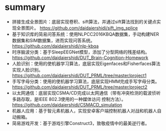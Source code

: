 # summary
- 拼接生成全景图片：底层实现卷积、sift算法，并通过sift算法找到的关键点实现全景图片。 https://github.com/daidaiershidi/sift_img_splice
- 基于知识库的简易问答系统：使用NLPCC2016KBQA数据集，手动构建NER数据集和SIM数据集，进而实现问答系统。 https://github.com/daidaiershidi/nlp-kbqa
- 时序脑波分类：基于SleepEEGNet模型，添加了分型网络的残差结构。 https://github.com/daidaiershidi/DUT_Brain-Cognition-Homework
- 人脸识别：使用的使机器学习算法，底层实现Eigenfaces和Fisherfaces算法实现人脸识别。 https://github.com/daidaiershidi/DUT_PRML/tree/master/project1
- 手写字母分类：使用的使机器学习算法，底层实现HMM完成手写字母分类。 https://github.com/daidaiershidi/DUT_PRML/tree/master/project2
- 以太网通信：底层实现CSMA/CD完成以太网通信（带有冲突检测的载波侦听多路存取，是IEEE 802.3使用的一种媒体访问 控制方法）。 https://github.com/daidaiershidi/CSMACD_simulation
- 机器人应用：基于智元素机器人，实现安卓客户端控制机器人对战和机器人自动搬箱。 
- 简易游戏开发：基于游戏引擎Construct3，致敬疫情中的最美逆行者。
